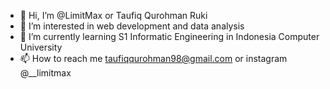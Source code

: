 - 👋 Hi, I’m @LimitMax or Taufiq Qurohman Ruki
- 👀 I’m interested in web development and data analysis
- 🌱 I’m currently learning S1 Informatic Engineering in Indonesia Computer University
- 📫 How to reach me taufiqqurohman98@gmail.com or instagram @__limitmax

<!---
LimitMax/LimitMax is a ✨ special ✨ repository because its `README.md` (this file) appears on your GitHub profile.
You can click the Preview link to take a look at your changes.
--->
